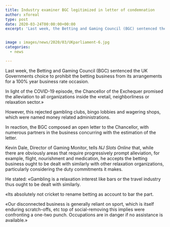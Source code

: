 ```yaml
---
title: Industry examiner BGC legitimized in letter of condemnation
author: xforeal 
type: post
date: 2020-03-24T00:00:00+00:00
excerpt: 'Last week, the Betting and Gaming Council (BGC) sentenced the UK Governments choice to avoid the betting business from its arrangements for a 100&amp;percnt; year business rate holiday '


image : images/news/2020/03/UKparliament-6.jpg
categories:
  - news

---
```

Last week, the Betting and Gaming Council (BGC) sentenced the UK Governments choice to prohibit the betting business from its arrangements for a 100&percnt; year business rate occasion. 

In light of the COVID-19 episode, the Chancellor of the Exchequer promised the alleviation to all organizations inside the &#171;retail, neighborliness or relaxation sector.&#187; 

However, this rejected gambling clubs, bingo lobbies and wagering shops, which were named money related administrations. 

In reaction, the BGC composed an open letter to the Chancellor, with numerous partners in the business concurring with the estimation of the letter. 

Kevin Dale, Director of Gaming Monitor, tells _NJ Slots Online_ that, while there are obviously areas that require progressively prompt alleviation, for example, flight, nourishment and medication, he accepts the betting business ought to be dealt with similarly with other relaxation organizations, particularly considering the duty commitments it makes. 

He stated: &#171;Gambling is a relaxation interest like bars or the travel industry thus ought to be dealt with similarly. 

&#171;Its absolutely not cricket to rename betting as account to bar the part. 

&#171;Our disconnected business is generally reliant on sport, which is itself enduring scratch-offs, etc top of social-removing this implies were confronting a one-two punch. Occupations are in danger if no assistance is available.&#187;